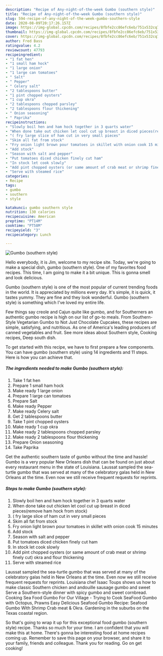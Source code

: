 ```yaml
---
description: "Recipe of Any-night-of-the-week Gumbo (southern style)"
title: "Recipe of Any-night-of-the-week Gumbo (southern style)"
slug: 594-recipe-of-any-night-of-the-week-gumbo-southern-style
date: 2020-08-09T20:17:26.157Z
image: https://img-global.cpcdn.com/recipes/8fbfe2cc86efc6eb/751x532cq70/gumbo-southern-style-recipe-main-photo.jpg
thumbnail: https://img-global.cpcdn.com/recipes/8fbfe2cc86efc6eb/751x532cq70/gumbo-southern-style-recipe-main-photo.jpg
cover: https://img-global.cpcdn.com/recipes/8fbfe2cc86efc6eb/751x532cq70/gumbo-southern-style-recipe-main-photo.jpg
author: Fred Bass
ratingvalue: 4.2
reviewcount: 47793
recipeingredient:
- "1 fat hen"
- "1 small ham hock"
- "1 large onion"
- "1 large can tomatoes"
- " Salt"
- " Pepper"
- " Celery salt"
- "2 tablespoons butter"
- "1 pint chopped oysters"
- "1 cup okra"
- "2 tablespoons chopped parsley"
- "2 tablespoons flour thickening"
- " Onion seasoning"
- " Paprika"
recipeinstructions:
- "Slowly boil hen and ham hock together in 3 quarts water"
- "When done take out chicken let cool cut up breast in diced pieces(remove ham hock from stock)"
- "( fry large slice of ham cut in very small pieces"
- "Skim all fat from stock"
- "Fry onion light brown pour tomatoes in skillet with onion cook 15 minutes"
- "Add stock"
- "Season with salt and pepper"
- "Put tomatoes diced chicken finely cut ham"
- "In stock let cook slowly"
- "Add pint chopped oysters (or same amount of crab meat or shrimp finely cut) okra and flour thickening"
- "Serve with steamed rice"
categories:
- Recipe
tags:
- gumbo
- southern
- style

katakunci: gumbo southern style 
nutrition: 130 calories
recipecuisine: American
preptime: "PT14M"
cooktime: "PT58M"
recipeyield: "3"
recipecategory: Lunch

---
```



![Gumbo (southern style)](https://img-global.cpcdn.com/recipes/8fbfe2cc86efc6eb/751x532cq70/gumbo-southern-style-recipe-main-photo.jpg)

Hello everybody, it is Jim, welcome to my recipe site. Today, we're going to make a special dish, gumbo (southern style). One of my favorites food recipes. This time, I am going to make it a bit unique. This is gonna smell and look delicious.

Gumbo (southern style) is one of the most popular of current trending foods in the world. It is appreciated by millions every day. It's simple, it is quick, it tastes yummy. They are fine and they look wonderful. Gumbo (southern style) is something which I've loved my entire life.

Few things say creole and Cajun quite like gumbo, and for Southerners an authentic gumbo recipe is high on our list of go-to meals. From Southern-Style Vegetarian Gumbo to Not Just Chocolate Cupcakes, these recipes are simple, satisfying, and nutritious. As one of America&#39;s leading producers of canned vegetables and fruit. See more ideas about Southern style, Cooking recipes, Deep south dish.


To get started with this recipe, we have to first prepare a few components. You can have gumbo (southern style) using 14 ingredients and 11 steps. Here is how you can achieve that.

<!--inarticleads1-->

##### The ingredients needed to make Gumbo (southern style):

1. Take 1 fat hen
1. Prepare 1 small ham hock
1. Make ready 1 large onion
1. Prepare 1 large can tomatoes
1. Prepare  Salt
1. Make ready  Pepper
1. Make ready  Celery salt
1. Get 2 tablespoons butter
1. Take 1 pint chopped oysters
1. Make ready 1 cup okra
1. Make ready 2 tablespoons chopped parsley
1. Make ready 2 tablespoons flour thickening
1. Prepare  Onion seasoning
1. Take  Paprika


Get the authentic southern taste of gumbo without the time and hassle! Gumbo is a very popular New Orleans dish that can be found on just about every restaurant menu in the state of Louisiana. Laussat sampled the sea-turtle gumbo that was served at many of the celebratory galas held in New Orleans at the time. Even now we still receive frequent requests for reprints. 

<!--inarticleads2-->

##### Steps to make Gumbo (southern style):

1. Slowly boil hen and ham hock together in 3 quarts water
1. When done take out chicken let cool cut up breast in diced pieces(remove ham hock from stock)
1. ( fry large slice of ham cut in very small pieces
1. Skim all fat from stock
1. Fry onion light brown pour tomatoes in skillet with onion cook 15 minutes
1. Add stock
1. Season with salt and pepper
1. Put tomatoes diced chicken finely cut ham
1. In stock let cook slowly
1. Add pint chopped oysters (or same amount of crab meat or shrimp finely cut) okra and flour thickening
1. Serve with steamed rice


Laussat sampled the sea-turtle gumbo that was served at many of the celebratory galas held in New Orleans at the time. Even now we still receive frequent requests for reprints. Louisiana chef Isaac Toups shows us how to make classic Southern chicken and andouille sausage gumbo and sweet Serve a Southern-style dinner with spicy gumbo and sweet cornbread. Cooking Sea Food Gumbo For Our Village - Trying to Cook SeaFood Gumbo with Octopus, Prawns Easy Delicious Seafood Gumbo Recipe: Seafood Gumbo With Shrimp Crab meat &amp; Okra. Gardening in the suburbs on the Texas coastal region. 

So that's going to wrap it up for this exceptional food gumbo (southern style) recipe. Thanks so much for your time. I am confident that you will make this at home. There's gonna be interesting food at home recipes coming up. Remember to save this page on your browser, and share it to your family, friends and colleague. Thank you for reading. Go on get cooking!
